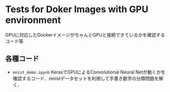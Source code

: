 # Tests for Doker Images with GPU environment

GPUに対応したDockerイメージがちゃんとGPUと接続できているかを確認するコード等

## 各種コード

- `mnist_demo.ipynb` KerasでGPUによるConvolutional Neural Netが動くかを確認するコード．mnistデータセットを利用して手書き数字の分類問題を解く．

